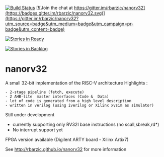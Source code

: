 
[![Build Status](https://travis-ci.org/rbarzic/nanorv32.svg?branch=master)](https://travis-ci.org/rbarzic/nanorv32)
[![Join the chat at https://gitter.im/rbarzic/nanorv32](https://badges.gitter.im/rbarzic/nanorv32.svg)](https://gitter.im/rbarzic/nanorv32?utm_source=badge&utm_medium=badge&utm_campaign=pr-badge&utm_content=badge)

[![Stories in Ready](https://badge.waffle.io/rbarzic/nanorv32.png?label=ready&title=Ready)](https://waffle.io/rbarzic/nanorv32)

[![Stories in Backlog](https://badge.waffle.io/rbarzic/nanorv32.png?label=backlog&title=Backlog)](https://waffle.io/rbarzic/nanorv32)

# nanorv32


A small 32-bit implementation of the RISC-V architecture
Highlights :

    - 2-stage pipeline (fetch, execute)
    - 2 AHB-lite  master interfaces (Code &  Data)
    - lot of code is generated from a high level description
    - written in verilog (using iverilog or Xilinx xvsim as simulator)

Still under development

  - currently supporting only RV32I base instructions (no scall,sbreak,rd*)
  - No interrupt support yet

FPGA version available (Digilent ARTY board - Xilinx Artix7)


See http://rbarzic.github.io/nanorv32 for more information
